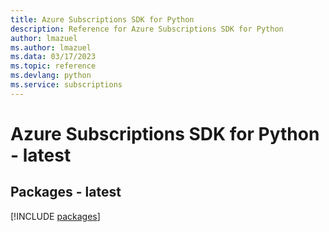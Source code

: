 ```yaml
---
title: Azure Subscriptions SDK for Python
description: Reference for Azure Subscriptions SDK for Python
author: lmazuel
ms.author: lmazuel
ms.data: 03/17/2023
ms.topic: reference
ms.devlang: python
ms.service: subscriptions
---
```

# Azure Subscriptions SDK for Python - latest
## Packages - latest
[!INCLUDE [packages](subscriptions-index.md)]